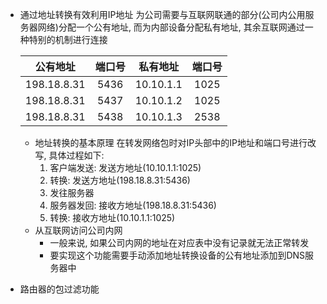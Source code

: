 - 通过地址转换有效利用IP地址 为公司需要与互联网联通的部分(公司内公用服务器网络)分配一个公有地址, 而为内部设备分配私有地址, 其余互联网通过一种特别的机制进行连接

    |公有地址|端口号|私有地址|端口号|
    |:---:|:---:|:---:|:---:|
    |198.18.8.31|5436|10.10.1.1|1025|
    |198.18.8.31|5437|10.10.1.2|1025|
    |198.18.8.31|5438|10.10.1.3|2538|
    - 地址转换的基本原理 在转发网络包时对IP头部中的IP地址和端口号进行改写, 具体过程如下:
        1. 客户端发送: 发送方地址(10.10.1.1:1025)
        2. 转换: 发送方地址(198.18.8.31:5436)
        3. 发往服务器
        4. 服务器发回: 接收方地址(198.18.8.31:5436)
        5. 转换: 接收方地址(10.10.1.1:1025)
    - 从互联网访问公司内网
        * 一般来说, 如果公司内网的地址在对应表中没有记录就无法正常转发
        * 要实现这个功能需要手动添加地址转换设备的公有地址添加到DNS服务器中
- 路由器的包过滤功能